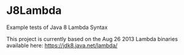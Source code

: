 J8Lambda
========

Example tests of Java 8 Lambda Syntax

This project is currently based on the Aug 26 2013 Lambda binaries available here: https://jdk8.java.net/lambda/

